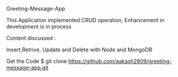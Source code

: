 Greeting-Message-App

This Application implemented CRUD operation, Enhancement in development is in process

Content discussed :

Insert,Retrive, Update and Delete with Node and MongoDB

Get the Code
$ git clone https://github.com/aakash2809/greeting-message-app.git
